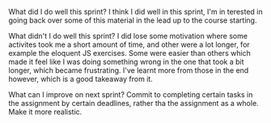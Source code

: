  What did I do well this sprint?
I think I did well in this sprint, I'm in terested in going back over some of this material in the lead up to the course starting. 

 What didn't I do well this sprint?
I did lose some motivation where some activites took me a short amount of time, and other were a lot longer, for example the eloquent JS exercises. Some were easier than others which made it feel like I was doing something wrong in the one that took a bit longer, which became frustrating. I've learnt more from those in the end however, which is a good takeaway from it. 

 What can I improve on next sprint?
 Commit to completing certain tasks in the assignment by certain deadlines, rather tha the assignment as a whole. Make it more realistic. 